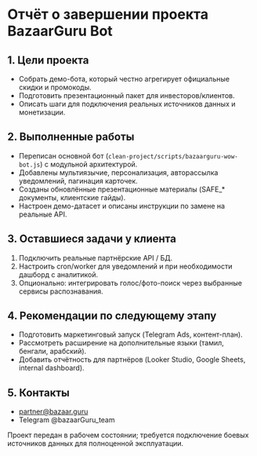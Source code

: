 # Отчёт о завершении проекта BazaarGuru Bot

## 1. Цели проекта
- Собрать демо-бота, который честно агрегирует официальные скидки и промокоды.
- Подготовить презентационный пакет для инвесторов/клиентов.
- Описать шаги для подключения реальных источников данных и монетизации.

## 2. Выполненные работы
- Переписан основной бот (`clean-project/scripts/bazaarguru-wow-bot.js`) с модульной архитектурой.
- Добавлены мультиязычие, персонализация, авторассылка уведомлений, пагинация карточек.
- Созданы обновлённые презентационные материалы (SAFE_* документы, клиентские гайды).
- Настроен демо-датасет и описаны инструкции по замене на реальные API.

## 3. Оставшиеся задачи у клиента
1. Подключить реальные партнёрские API / БД.
2. Настроить cron/worker для уведомлений и при необходимости дашборд с аналитикой.
3. Опционально: интегрировать голос/фото-поиск через выбранные сервисы распознавания.

## 4. Рекомендации по следующему этапу
- Подготовить маркетинговый запуск (Telegram Ads, контент-план).
- Рассмотреть расширение на дополнительные языки (тамил, бенгали, арабский).
- Добавить отчётность для партнёров (Looker Studio, Google Sheets, internal dashboard).

## 5. Контакты
- partner@bazaar.guru
- Telegram @bazaarGuru_team

Проект передан в рабочем состоянии; требуется подключение боевых источников данных для полноценной эксплуатации.
